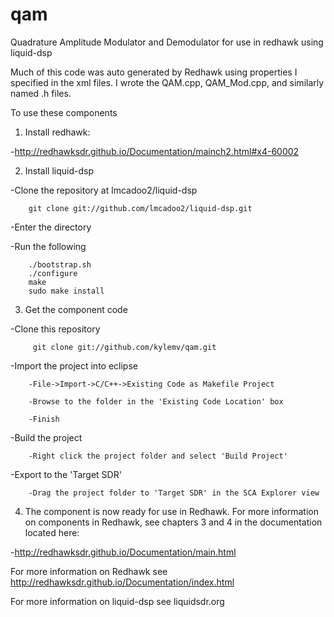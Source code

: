 # qam
Quadrature Amplitude Modulator and Demodulator for use in redhawk using liquid-dsp

Much of this code was auto generated by Redhawk using properties I specified in the xml files. I wrote the QAM.cpp, QAM_Mod.cpp, and similarly named .h files.

To use these components

1) Install redhawk:

  -http://redhawksdr.github.io/Documentation/mainch2.html#x4-60002

2) Install liquid-dsp

-Clone the repository at lmcadoo2/liquid-dsp

	  	git clone git://github.com/lmcadoo2/liquid-dsp.git

-Enter the directory

-Run the following
	
		./bootstrap.sh
		./configure
		make
	  	sudo make install

3) Get the component code

-Clone this repository

		 git clone git://github.com/kylemv/qam.git

-Import the project into eclipse

	  	-File->Import->C/C++->Existing Code as Makefile Project
	
	  	-Browse to the folder in the 'Existing Code Location' box
	
	  	-Finish

-Build the project

  		-Right click the project folder and select 'Build Project'

-Export to the 'Target SDR'

  		-Drag the project folder to 'Target SDR' in the SCA Explorer view

4) The component is now ready for use in Redhawk. For more information on components in Redhawk, see chapters 3 and 4 in the documentation located here:

  -http://redhawksdr.github.io/Documentation/main.html

For more information on Redhawk see http://redhawksdr.github.io/Documentation/index.html

For more information on liquid-dsp see liquidsdr.org
